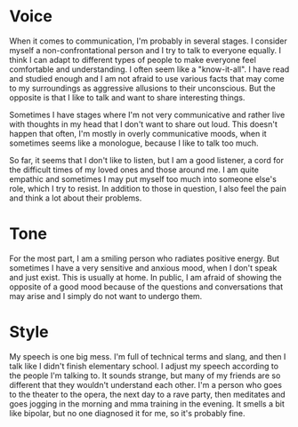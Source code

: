 # Voice

When it comes to communication, I'm probably in several stages. I consider myself a non-confrontational person and I try to talk to everyone equally. I think I can adapt to different types of people to make everyone feel comfortable and understanding. I often seem like a "know-it-all". I have read and studied enough and I am not afraid to use various facts that may come to my surroundings as aggressive allusions to their unconscious. But the opposite is that I like to talk and want to share interesting things. 

Sometimes I have stages where I'm not very communicative and rather live with thoughts in my head that I don't want to share out loud. This doesn't happen that often, I'm mostly in overly communicative moods, when it sometimes seems like a monologue, because I like to talk too much.

So far, it seems that I don't like to listen, but I am a good listener, a cord for the difficult times of my loved ones and those around me. I am quite empathic and sometimes I may put myself too much into someone else's role, which I try to resist. In addition to those in question, I also feel the pain and think a lot about their problems.

# Tone

For the most part, I am a smiling person who radiates positive energy. But sometimes I have a very sensitive and anxious mood, when I don't speak and just exist. This is usually at home. In public, I am afraid of showing the opposite of a good mood because of the questions and conversations that may arise and I simply do not want to undergo them.

# Style

My speech is one big mess. I'm full of technical terms and slang, and then I talk like I didn't finish elementary school. I adjust my speech according to the people I'm talking to. It sounds strange, but many of my friends are so different that they wouldn't understand each other. I'm a person who goes to the theater to the opera, the next day to a rave party, then meditates and goes jogging in the morning and mma training in the evening. It smells a bit like bipolar, but no one diagnosed it for me, so it's probably fine.
